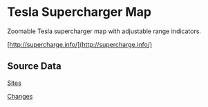 Tesla Supercharger Map
======================

Zoomable Tesla supercharger map with adjustable range indicators.

[http://supercharge.info/](http://supercharge.info/)


## Source Data

[Sites](http://supercharge.info/service/supercharge/allSites)

[Changes](http://supercharge.info/service/supercharge/allChanges)